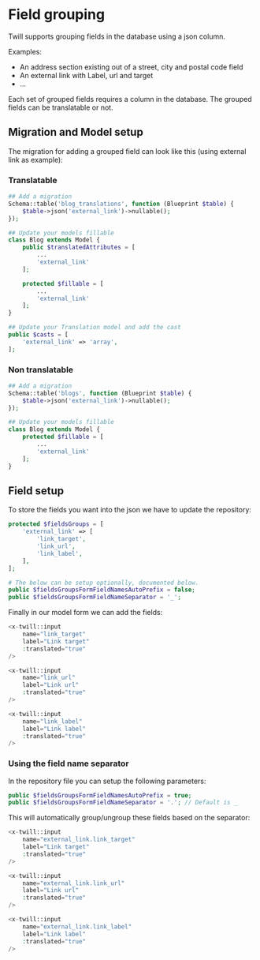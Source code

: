 # Field grouping

Twill supports grouping fields in the database using a json column.

Examples:

- An address section existing out of a street, city and postal code field
- An external link with Label, url and target
- ...

Each set of grouped fields requires a column in the database. The grouped fields can be translatable or not.

## Migration and Model setup

The migration for adding a grouped field can look like this (using external link as example):

### Translatable

```php
## Add a migration
Schema::table('blog_translations', function (Blueprint $table) {
    $table->json('external_link')->nullable();
});

## Update your models fillable
class Blog extends Model {
    public $translatedAttributes = [
        ...
        'external_link'
    ];

    protected $fillable = [
        ...
        'external_link'
    ];
}

## Update your Translation model and add the cast
public $casts = [
    'external_link' => 'array',
];
```

### Non translatable

```php
## Add a migration
Schema::table('blogs', function (Blueprint $table) {
    $table->json('external_link')->nullable();
});

## Update your models fillable
class Blog extends Model {
    protected $fillable = [
        ...
        'external_link'
    ];
}
```

## Field setup

To store the fields you want into the json we have to update the repository:

```php
protected $fieldsGroups = [
    'external_link' => [
        'link_target',
        'link_url',
        'link_label',
    ],
];

# The below can be setup optionally, documented below.
public $fieldsGroupsFormFieldNamesAutoPrefix = false;
public $fieldsGroupsFormFieldNameSeparator = '_';
```

Finally in our model form we can add the fields:

```php
<x-twill::input
    name="link_target"
    label="Link target"
    :translated="true"
/>

<x-twill::input
    name="link_url"
    label="Link url"
    :translated="true"
/>

<x-twill::input
    name="link_label"
    label="Link label"
    :translated="true"
/>
```

### Using the field name separator

In the repository file you can setup the following parameters:

```php
public $fieldsGroupsFormFieldNamesAutoPrefix = true;
public $fieldsGroupsFormFieldNameSeparator = '.'; // Default is _
```

This will automatically group/ungroup these fields based on the separator:

```php
<x-twill::input
    name="external_link.link_target"
    label="Link target"
    :translated="true"
/>

<x-twill::input
    name="external_link.link_url"
    label="Link url"
    :translated="true"
/>

<x-twill::input
    name="external_link.link_label"
    label="Link label"
    :translated="true"
/>
```
